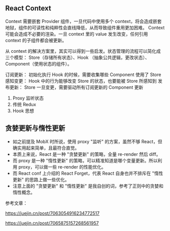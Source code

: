 ## React Context

Context 需要嵌套 Provider 组件，一旦代码中使用多个 context，将会造成嵌套地狱，组件的可读性和纯粹性会直线降低，从而导致组件重用更加困难。
Context 可能会造成不必要的渲染。一旦 context 里的 value 发生改变，任何引用 context 的子组件都会被更新。

从 context 的解决方案里，其实可以得到一些启发。状态管理的流程可以简化成三个模型： Store（存储所有状态）、Hook （抽象公共逻辑，更改状态）、Component（使用状态的组件）。

订阅更新： 初始化执行 Hook 的时候，需要收集哪些 Component 使用了 Store
感知变更： Hook 中的行为能够改变 Store 的状态，也要能被 Store 所感知到
发布更新： Store 一旦变更，需要驱动所有订阅更新的 Component 更新

1. Proxy 监听状态
2. 传统 Redux
3. Hook 思想

## 贪婪更新与惰性更新

- 如之前提及 MobX 时所说，使用 proxy "监听" 的方案，虽然不够 React，但确实用起来简单，且最符合直觉。
- 本质上来说，React 是一种 "贪婪更新" 的策略，全量 re-render 然后 diff。
- 而 proxy 是一种 "惰性更新" 的策略，可以精准知道是哪个变量更新。所以利用 proxy，可以做一些 re-render 的性能优化。
- 而 React conf 上介绍的 React Forget，代表 React 自身也并不排斥在 "惰性更新" 的思路上做一些优化。
- 注意上面的 "贪婪更新" 和 "惰性更新" 是我自创的词，参考了正则中的贪婪和惰性概念。

参考文章：

https://juejin.cn/post/7063054916234772517

https://juejin.cn/post/7065875157268561957
